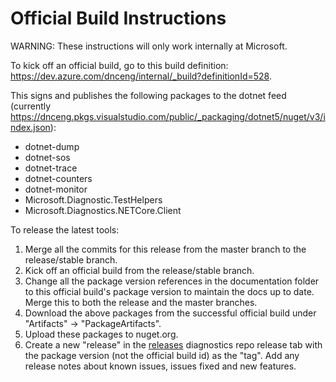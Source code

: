 Official Build Instructions
===========================

WARNING: These instructions will only work internally at Microsoft.

To kick off an official build, go to this build definition: https://dev.azure.com/dnceng/internal/_build?definitionId=528.

This signs and publishes the following packages to the dotnet feed (currently https://dnceng.pkgs.visualstudio.com/public/_packaging/dotnet5/nuget/v3/index.json):
 - dotnet-dump
 - dotnet-sos
 - dotnet-trace
 - dotnet-counters
 - dotnet-monitor
 - Microsoft.Diagnostic.TestHelpers
 - Microsoft.Diagnostics.NETCore.Client

To release the latest tools:

1) Merge all the commits for this release from the master branch to the release/stable branch.
2) Kick off an official build from the release/stable branch.
3) Change all the package version references in the documentation folder to this official build's package version to maintain the docs up to date. Merge this to both the release and the master branches.
4) Download the above packages from the successful official build under "Artifacts" -> "PackageArtifacts".
5) Upload these packages to nuget.org.
6) Create a new "release" in the [releases](https://github.com/dotnet/diagnostics/releases) diagnostics repo release tab with the package version (not the official build id) as the "tag". Add any release notes about known issues, issues fixed and new features.
